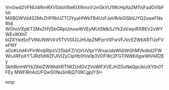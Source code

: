 Vm0wd2VFNUdiRmRXV0doVllteEtXRmxVUm5kVU1WcHpXa2M1VjFadGVIbFhh
MXBQWVd4S2MxZHFRbUZTClYyaHlWbTB4UzFJeVRrbGlSbVJYQ2sweFNsRldi
WGhoVXpKT2MxZHVSbGRpUmxwWVEyMUtSMk5JYkZoVwpiRXBEV2xWYWExWXhT
blZXYkdScFVtNUNWVkV5TVV0U2JHUlpZMFprV0FwVFJVcEZWbXRTUzFVeFNY
aGoKUld4VFlrWndjRlpzV25kbFZrVjVUVlprYWxacldsWldiWGhMVkdkd2FW
WnJiRFpXYTJRd1dWZFJlVlZyClpHb0tVa1p3VDFWc2FGTlNWbXgwWlVkR2Ey
SkhlRmhWYkZKelZWWldXRTlWZUdGV2VsWlFXVEJHZGxNeQpUblJXYlhOTFEy
MWFlRnAzUFQwS0NuSnRjQT09CgpjY3I=

nmp